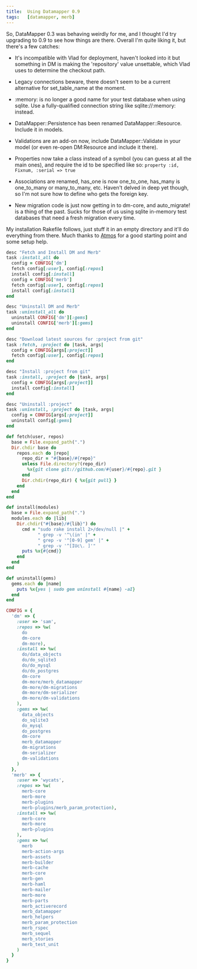 ```yaml
---
title:  Using Datamapper 0.9
tags:   [datamapper, merb]
---
```


So, DataMapper 0.3 was behaving weirdly for me, and I thought I'd try upgrading to 0.9 to see how things are there.  Overall I'm quite liking it, but there's a few catches:

* It's incompatible with Vlad for deployment, haven't looked into it but something in DM is making the 'repository' value unsettable, which Vlad uses to determine the checkout path.

* Legacy connections beware, there doesn't seem to be a current alternative for set_table_name at the moment.

* :memory: is no longer a good name for your test database when using sqlite.  Use a fully-qualified connection string like sqlite://:memory: instead.

* DataMapper::Persistence has been renamed DataMapper::Resource.  Include it in models.

* Validations are an add-on now, include DataMapper::Validate in your model (or even re-open DM:Resource and include it there).

* Properties now take a class instead of a symbol (you can guess at all the main ones), and require the id to be specified like so: `property :id,   Fixnum, :serial => true`

* Associations are renamed, has_one is now one_to_one, has_many is one_to_many or many_to_many, etc.  Haven't delved in deep yet though, so I'm not sure how to define who gets the foreign key.

* New migration code is just now getting in to dm-core, and auto_migrate! is a thing of the past.  Sucks for those of us using sqlite in-memory test databases that need a fresh migration every time.

My installation Rakefile follows, just stuff it in an empty directory and it'll do everything from there. Much thanks to [Atmos](http://atmos.org/) for a good starting point and some setup help.

```ruby
desc "Fetch and Install DM and Merb"
task :install_all do 
  config = CONFIG['dm']
  fetch config[:user], config[:repos]
  install config[:install]
  config = CONFIG['merb']
  fetch config[:user], config[:repos]
  install config[:install]
end

desc "Uninstall DM and Merb"
task :uninstall_all do
  uninstall CONFIG['dm'][:gems]  
  uninstall CONFIG['merb'][:gems]  
end

desc "Download latest sources for :project from git"
task :fetch, :project do |task, args|
  config = CONFIG[args[:project]]
  fetch config[:user], config[:repos]
end

desc "Install :project from git"
task :install, :project do |task, args|
  config = CONFIG[args[:project]]
  install config[:install]
end

desc "Uninstall :project"
task :uninstall, :project do |task, args|
  config = CONFIG[args[:project]]
  uninstall config[:gems]
end

def fetch(user, repos)
  base = File.expand_path(".")
  Dir.chdir base do
    repos.each do |repo|
      repo_dir = "#{base}/#{repo}"
      unless File.directory?(repo_dir)
        %x{git clone git://github.com/#{user}/#{repo}.git }
      end
      Dir.chdir(repo_dir) { %x{git pull} }
    end
  end
end

def install(modules)
  base = File.expand_path(".")
  modules.each do |lib|
    Dir.chdir("#{base}/#{lib}") do
      cmd = "sudo rake install 2>/dev/null |" +
            " grep -v '^\(in' |" +
            " grep -v '^[0-9] gem' |" +
            " grep -v '^[IUc\. ]'"
      puts %x{#{cmd}}
    end
  end
end

def uninstall(gems)
  gems.each do |name|
    puts %x{yes | sudo gem uninstall #{name} -aI}
  end
end

CONFIG = {
  'dm' => {
    :user => 'sam',
    :repos => %w(
      do
      dm-core
      dm-more),
    :install => %w(
      do/data_objects
      do/do_sqlite3
      do/do_mysql
      do/do_postgres
      dm-core
      dm-more/merb_datamapper
      dm-more/dm-migrations
      dm-more/dm-serializer
      dm-more/dm-validations
    ),
    :gems => %w(
      data_objects
      do_sqlite3
      do_mysql
      do_postgres
      dm-core
      merb_datamapper
      dm-migrations
      dm-serializer
      dm-validations
    )
  },
  'merb' => {
    :user => 'wycats',
    :repos => %w(
      merb-core
      merb-more
      merb-plugins
      merb-plugins/merb_param_protection),
    :install => %w(
      merb-core
      merb-more
      merb-plugins
    ),
    :gems => %w(
      merb
      merb-action-args
      merb-assets
      merb-builder
      merb-cache
      merb-core
      merb-gen
      merb-haml
      merb-mailer
      merb-more
      merb-parts
      merb_activerecord
      merb_datamapper
      merb_helpers
      merb_param_protection
      merb_rspec
      merb_sequel
      merb_stories
      merb_test_unit
    )
  }
}
```

